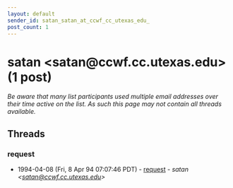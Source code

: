 ```yaml
---
layout: default
sender_id: satan_satan_at_ccwf_cc_utexas_edu_
post_count: 1
---
```


# satan <satan<span>@</span>ccwf.cc.utexas.edu> (1 post)

_Be aware that many list participants used multiple email addresses over their time active on the list. As such this page may not contain all threads available._

## Threads

### request
+ 1994-04-08 (Fri, 8 Apr 94 07:07:46 PDT) - [request](/archive/1994/04/8914098de67c42561c3d59a6c18a443294b98b2007e74c17d9c069342fe40df1) - _satan \<satan@ccwf.cc.utexas.edu\>_

